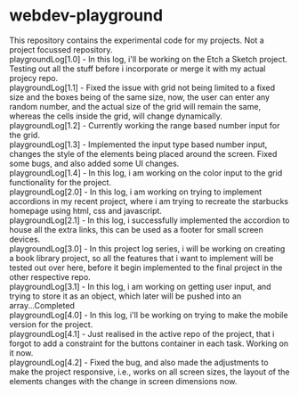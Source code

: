 # webdev-playground
This repository contains the experimental code for my projects. Not a project focussed repository. </br>
playgroundLog[1.0] - In this log, i'll be working on the Etch a Sketch project. Testing out all the stuff before i incorporate or merge it with my actual projecy repo. </br>
playgroundLog[1.1] - Fixed the issue with grid not being limited to a fixed size and the boxes being of the same size, now, the user can enter any random number, and the actual size of the grid will remain the same, whereas the cells inside the grid, will change dynamically. </br>
playgroundLog[1.2] - Currently working the range based number input for the grid. </br>
playgroundLog[1.3] - Implemented the input type based number input, changes the style of the elements being placed around the screen. Fixed some bugs, and also added some UI changes. </br>
playgroundLog[1.4] - In this log, i am working on the color input to the grid functionality for the project.
</br>
playgroundLog[2.0] - In this log, i am working on trying to implement accordions in my recent project, where i am trying to recreate the starbucks homepage using html, css and javascript. </br>
playgroundLog[2.1] - In this log, i successfully implemented the accordion to house all the extra links, this can be used as a footer for small screen devices. </br>
playgroundLog[3.0] - In this project log series, i will be working on creating a book library project, so all the features that i want to implement will be tested out over here, before it begin implemented to the final project in the other respective repo. </br>
playgroundLog[3.1] - In this log, i am working on getting user input, and trying to store it as an object, which later will be pushed into an array...Completed</br>
playgroundLog[4.0] - In this log, i'll be working on trying to make the mobile version for the project. </br> 
playgroundLog[4.1] - Just realised in the active repo of the project, that i forgot to add a constraint for the buttons container in each task. Working on it now. </br>
playgroundLog[4.2] - Fixed the bug, and also made the adjustments to make the project responsive, i.e., works on all screen sizes, the layout of the elements changes with the change in screen dimensions now. </br>
